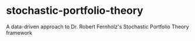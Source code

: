 # stochastic-portfolio-theory
A data-driven approach to Dr. Robert Fernholz's Stochastic Portfolio Theory framework
